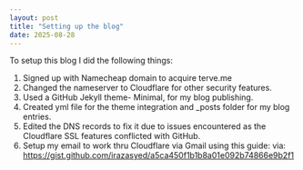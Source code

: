 ```yaml
---
layout: post
title: "Setting up the blog"
date: 2025-08-28
---
```


To setup this blog I did the following things:

1. Signed up with Namecheap domain to acquire terve.me
2. Changed the nameserver to Cloudflare for other security features.
3. Used a GitHub Jekyll theme- Minimal, for my blog publishing.
4. Created yml file for the theme integration and _posts folder for my blog entries.
5. Edited the DNS records to fix it due to issues encountered as the Cloudflare SSL features conflicted with GitHub.
6. Setup my email to work thru Cloudflare via Gmail using this guide:
via: https://gist.github.com/irazasyed/a5ca450f1b1b8a01e092b74866e9b2f1
